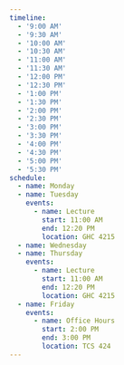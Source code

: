 ```yaml
---
timeline:
  - '9:00 AM'
  - '9:30 AM'
  - '10:00 AM'
  - '10:30 AM'
  - '11:00 AM'
  - '11:30 AM'
  - '12:00 PM'
  - '12:30 PM'
  - '1:00 PM'
  - '1:30 PM'
  - '2:00 PM'
  - '2:30 PM'
  - '3:00 PM'
  - '3:30 PM'
  - '4:00 PM'
  - '4:30 PM'
  - '5:00 PM'
  - '5:30 PM'
schedule:
  - name: Monday
  - name: Tuesday
    events:
      - name: Lecture
        start: 11:00 AM
        end: 12:20 PM
        location: GHC 4215
  - name: Wednesday
  - name: Thursday
    events:
      - name: Lecture
        start: 11:00 AM
        end: 12:20 PM
        location: GHC 4215
  - name: Friday
    events:
      - name: Office Hours
        start: 2:00 PM
        end: 3:00 PM
        location: TCS 424
---
```

